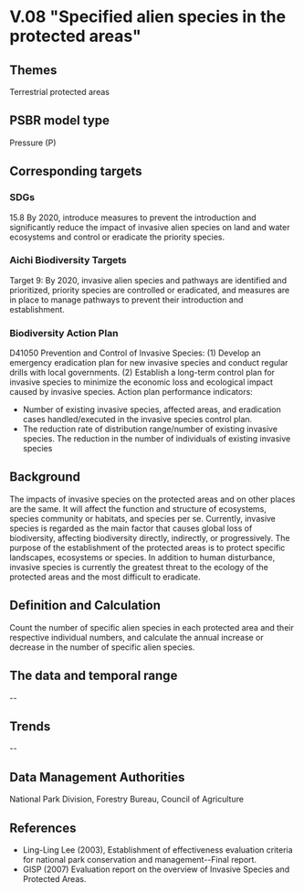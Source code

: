 # V.08 "Specified alien species in the protected areas"

<script type="text/javascript" src="http://cdn.mathjax.org/mathjax/latest/MathJax.js?config=TeX-AMS-MML_HTMLorMML"></script>

## Themes
Terrestrial protected areas
## PSBR model type
Pressure (P)
## Corresponding targets
### SDGs
15.8 By 2020, introduce measures to prevent the introduction and significantly reduce the impact of invasive alien species on land and water ecosystems and control or eradicate the priority species.
### Aichi Biodiversity Targets
Target 9: By 2020, invasive alien species and pathways are identified and prioritized, priority species are controlled or eradicated, and measures are in place to manage pathways to prevent their introduction and establishment.
### Biodiversity Action Plan
D41050 Prevention and Control of Invasive Species: (1) Develop an emergency eradication plan for new invasive species and conduct regular drills with local governments. (2) Establish a long-term control plan for invasive species to minimize the economic loss and ecological impact caused by invasive species. Action plan performance indicators:
* Number of existing invasive species, affected areas, and eradication cases handled/executed in the invasive species control plan.
* The reduction rate of distribution range/number of existing invasive species. The reduction in the number of individuals of existing invasive species
## Background
The impacts of invasive species on the protected areas and on other places are the same. It will affect the function and structure of ecosystems, species community or habitats, and species per se. Currently, invasive species is regarded as the main factor that causes global loss of biodiversity, affecting biodiversity directly, indirectly, or progressively. The purpose of the establishment of the protected areas is to protect specific landscapes, ecosystems or species. In addition to human disturbance, invasive species is currently the greatest threat to the ecology of the protected areas and the most difficult to eradicate.
## Definition and Calculation
Count the number of specific alien species in each protected area and their respective individual numbers, and calculate the annual increase or decrease in the number of specific alien species.
## The data and temporal range
--
## Trends
--
## Data Management Authorities
National Park Division, Forestry Bureau, Council of Agriculture
## References
* Ling-Ling Lee (2003), Establishment of effectiveness evaluation criteria for national park conservation and management--Final report.
* GISP (2007) Evaluation report on the overview of Invasive Species and Protected Areas.

